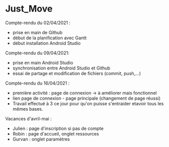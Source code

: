 # Just_Move

Compte-rendu du 02/04/2021 :
- prise en main de Github 
- début de la planification avec Gantt
- début installation Android Studio

Compte-rendu du 09/04/2021:
- prise en main Android Studio
- synchronisation entre Android Studio et Github
- essai de partage et modification de fichiers (commit, push,...)

Compte-rendu du 16/04/2021 :
- première activité : page de connexion -> à améliorer mais fonctionnel
- lien page de connexion - page principale (changement de page réussi)
- Travail effectué à 3 ce jour pour qu'on puisse s'entraider etavoir tous les mêmes bases.

Vacances d'avril-mai :
- Julien : page d'inscription si pas de compte
- Robin : page d'accueil, onglet ressources
- Gurvan : onglet paramètres
